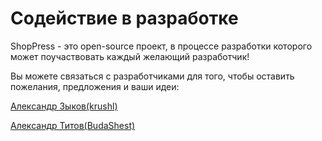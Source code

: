 # Содействие в разработке

ShopPress - это open-source проект, в процессе разработки которого может поучаствовать каждый желающий разработчик!

Вы можете связаться с разработчиками для того, чтобы оставить пожелания, предложения и ваши идеи:

[Александр Зыков(krushl)](https://t.me/a_a3BYKOB)

[Александр Титов(BudaShest)](https://vk.com/kotanjam)
